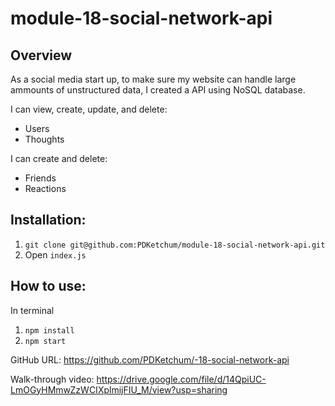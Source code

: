 # module-18-social-network-api

## Overview

As a social media start up, to make sure my website can handle large ammounts of unstructured data, I created a API using NoSQL database.

I can view, create, update, and delete:

- Users
- Thoughts

I can create and delete:

- Friends
- Reactions

## Installation:

1. `git clone git@github.com:PDKetchum/module-18-social-network-api.git`
2. Open `index.js`

## How to use:

In terminal

1. `npm install`
2. `npm start`

GitHub URL: https://github.com/PDKetchum/-18-social-network-api

Walk-through video: https://drive.google.com/file/d/14QpiUC-LmOGyHMmwZzWCIXplmijFIU_M/view?usp=sharing
